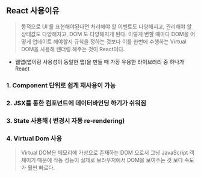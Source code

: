 ## React 사용이유
> 동적으로 UI 를 표현해야된다면 처리해야 할 이벤트도 다양해지고, 관리해야 할 상태값도 다양해지고, DOM 도 다양해지게 된다. 이렇게 변할 때마다 DOM을 어떻게 업데이트 해야할지 규칙을 정하는 것보다 이를 한번에 수행하는 Virtual DOM을 사용해 렌더링 해주는 것이 React이다.
- 웹앱(앱이랑 사용성이 동일한 앱)을 만들 때 가장 유용한 라이브러리 중 하나가 React

### 1. Component 단위로 쉽게 재사용이 가능
### 2. JSX를 통한 컴포넌트에 데이터바인딩 하기가 쉬워짐
### 3. State 사용해 ( 변경시 자동 re-rendering)
### 4. Virtual Dom 사용
> Virtual DOM은 메모리에 가상으로 존재하는 DOM 으로서 그냥 JavaScript 객체이기 때문에 작동 성능이 실제로 브라우저에서 DOM을 보여주는 것 보다 속도가 훨씬 빠르다.
